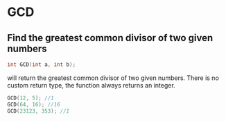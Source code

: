 # GCD

## Find the greatest common divisor of two given numbers

```cpp
int GCD(int a, int b);
```

will return the greatest common divisor of two given numbers. There is no custom return type, the function always returns an integer.&#x20;

```cpp
GCD(12, 5); //1
GCD(64, 16); //16
GCD(23123, 353); //1
```
